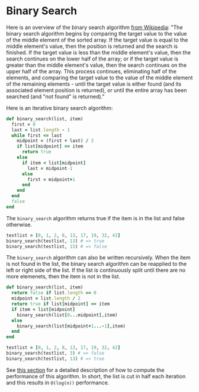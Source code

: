 # Binary Search

Here is an overview of the binary search algorithm [from Wikipedia](https://en.wikipedia.org/wiki/Binary_search_algorithm): "The binary search algorithm begins by comparing the target value to the value of the middle element of the sorted array. If the target value is equal to the middle element's value, then the position is returned and the search is finished. If the target value is less than the middle element's value, then the search continues on the lower half of the array; or if the target value is greater than the middle element's value, then the search continues on the upper half of the array. This process continues, eliminating half of the elements, and comparing the target value to the value of the middle element of the remaining elements - until the target value is either found (and its associated element position is returned), or until the entire array has been searched (and "not found" is returned)."

Here is an iterative binary search algorithm:

```ruby
def binary_search(list, item)
  first = 0
  last = list.length - 1
  while first <= last
    midpoint = (first + last) / 2
    if list[midpoint] == item
      return true
    else
      if item < list[midpoint]
        last = midpoint-1
      else
        first = midpoint+1
      end
    end
  end
  false
end
```

The `binary_search` algorithm returns true if the item is in the list and false otherwise.

```ruby
testlist = [0, 1, 2, 8, 13, 17, 19, 32, 42]
binary_search(testlist, 13) # => true
binary_search(testlist, 15) # => false
```

The `binary_search` algorithm can also be written recursively.  When the item is not found in the list, the binary search algorithm can be reapplied to the left or right side of the list.  If the list is continuously split until there are no more elemenets, then the item is not in the list.

```ruby
def binary_search(list, item)
  return false if list.length == 0
  midpoint = list.length / 2
  return true if list[midpoint] == item
  if item < list[midpoint]
    binary_search(list[0...midpoint],item)
  else
    binary_search(list[midpoint+1...-1],item)
  end
end

testlist = [0, 1, 2, 8, 13, 17, 19, 32, 42]
binary_search(testlist, 3) # => false
binary_search(testlist, 13) # => true
```

See [this section](http://interactivepython.org/runestone/static/pythonds/SortSearch/TheBinarySearch.html#analysis-of-binary-search) for a detailed description of how to compute the performance of this algorithm.  In short, the list is cut in half each iteration and this results in `O(log(n))` performance.
